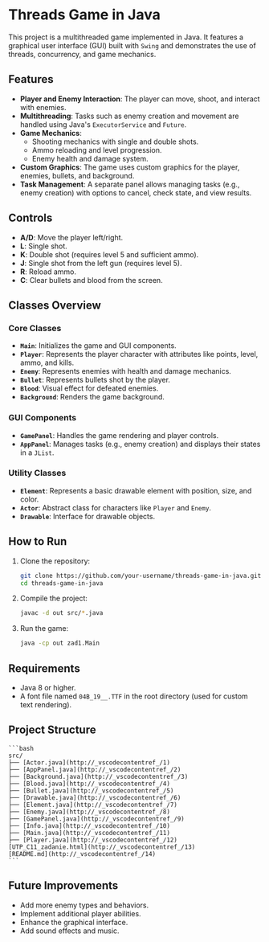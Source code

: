 # Threads Game in Java

This project is a multithreaded game implemented in Java. It features a graphical user interface (GUI) built with `Swing` and demonstrates the use of threads, concurrency, and game mechanics.

## Features

- **Player and Enemy Interaction**: The player can move, shoot, and interact with enemies.
- **Multithreading**: Tasks such as enemy creation and movement are handled using Java's `ExecutorService` and `Future`.
- **Game Mechanics**:
  - Shooting mechanics with single and double shots.
  - Ammo reloading and level progression.
  - Enemy health and damage system.
- **Custom Graphics**: The game uses custom graphics for the player, enemies, bullets, and background.
- **Task Management**: A separate panel allows managing tasks (e.g., enemy creation) with options to cancel, check state, and view results.

## Controls

- **A/D**: Move the player left/right.
- **L**: Single shot.
- **K**: Double shot (requires level 5 and sufficient ammo).
- **J**: Single shot from the left gun (requires level 5).
- **R**: Reload ammo.
- **C**: Clear bullets and blood from the screen.

## Classes Overview

### Core Classes

- **`Main`**: Initializes the game and GUI components.
- **`Player`**: Represents the player character with attributes like points, level, ammo, and kills.
- **`Enemy`**: Represents enemies with health and damage mechanics.
- **`Bullet`**: Represents bullets shot by the player.
- **`Blood`**: Visual effect for defeated enemies.
- **`Background`**: Renders the game background.

### GUI Components

- **`GamePanel`**: Handles the game rendering and player controls.
- **`AppPanel`**: Manages tasks (e.g., enemy creation) and displays their states in a `JList`.

### Utility Classes

- **`Element`**: Represents a basic drawable element with position, size, and color.
- **`Actor`**: Abstract class for characters like `Player` and `Enemy`.
- **`Drawable`**: Interface for drawable objects.

## How to Run

1. Clone the repository:

   ```bash
   git clone https://github.com/your-username/threads-game-in-java.git
   cd threads-game-in-java
   ```

2. Compile the project:

    ```bash
    javac -d out src/*.java
    ```

3. Run the game:

    ```bash
    java -cp out zad1.Main
    ```

## Requirements

- Java 8 or higher.
- A font file named `04B_19__.TTF` in the root directory (used for custom text rendering).

## Project Structure

    ```bash
    src/
    ├── [Actor.java](http://_vscodecontentref_/1)
    ├── [AppPanel.java](http://_vscodecontentref_/2)
    ├── [Background.java](http://_vscodecontentref_/3)
    ├── [Blood.java](http://_vscodecontentref_/4)
    ├── [Bullet.java](http://_vscodecontentref_/5)
    ├── [Drawable.java](http://_vscodecontentref_/6)
    ├── [Element.java](http://_vscodecontentref_/7)
    ├── [Enemy.java](http://_vscodecontentref_/8)
    ├── [GamePanel.java](http://_vscodecontentref_/9)
    ├── [Info.java](http://_vscodecontentref_/10)
    ├── [Main.java](http://_vscodecontentref_/11)
    ├── [Player.java](http://_vscodecontentref_/12)
    [UTP_C11_zadanie.html](http://_vscodecontentref_/13)
    [README.md](http://_vscodecontentref_/14)
    ```

## Future Improvements

- Add more enemy types and behaviors.
- Implement additional player abilities.
- Enhance the graphical interface.
- Add sound effects and music.
